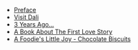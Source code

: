 
* [Preface][1]
* [Visit Dali][2]
* [3 Years Ago...][3]
* [A Book About The First Love Story][4]
* [A Foodie's Little Joy - Chocolate Biscuits][5]


[1]:https://github.com/hanhanwu/readings/blob/master/SuiYueDeTongHua/preface.pdf
[2]:https://github.com/hanhanwu/readings/blob/master/SuiYueDeTongHua/visit_Dali.pdf
[3]:https://github.com/hanhanwu/readings/blob/master/SuiYueDeTongHua/3_years_ago.pdf
[4]:https://github.com/hanhanwu/readings/blob/master/SuiYueDeTongHua/from_first_love_story.pdf
[5]:https://github.com/hanhanwu/readings/blob/master/SuiYueDeTongHua/chocolate_biscuits.pdf
